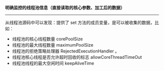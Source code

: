 **明确监控的线程池信息（直接读取的核心参数、加工后的数据）**

-------

从线程池源码中可以发现：提供了 set 方法的成员变量，是可以被收集的数据，比如：
+ 线程池的核心线程数量 corePoolSize 
+ 线程池的最大线程数量 maximumPoolSize 
+ 线程池的拒绝策略处理器 RejectedExecutionHandler 。 
+ 线程池核心线程是否允许超时回收的标志 allowCoreThreadTimeOut 
+ 线程池线程的最大空闲时间 keepAliveTime 

